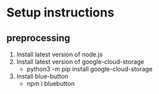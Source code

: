 # Setup instructions

## preprocessing
1. Install latest version of node.js
2. Install latest version of google-cloud-storage
    - python3 -m pip install google-cloud-storage
3. Install blue-button
    - npm i bluebutton